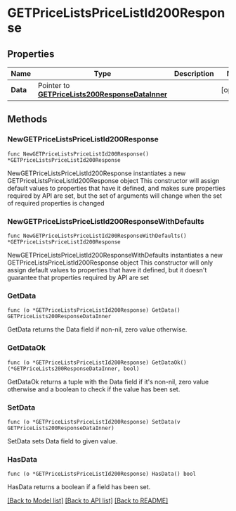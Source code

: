# GETPriceListsPriceListId200Response

## Properties

Name | Type | Description | Notes
------------ | ------------- | ------------- | -------------
**Data** | Pointer to [**GETPriceLists200ResponseDataInner**](GETPriceLists200ResponseDataInner.md) |  | [optional] 

## Methods

### NewGETPriceListsPriceListId200Response

`func NewGETPriceListsPriceListId200Response() *GETPriceListsPriceListId200Response`

NewGETPriceListsPriceListId200Response instantiates a new GETPriceListsPriceListId200Response object
This constructor will assign default values to properties that have it defined,
and makes sure properties required by API are set, but the set of arguments
will change when the set of required properties is changed

### NewGETPriceListsPriceListId200ResponseWithDefaults

`func NewGETPriceListsPriceListId200ResponseWithDefaults() *GETPriceListsPriceListId200Response`

NewGETPriceListsPriceListId200ResponseWithDefaults instantiates a new GETPriceListsPriceListId200Response object
This constructor will only assign default values to properties that have it defined,
but it doesn't guarantee that properties required by API are set

### GetData

`func (o *GETPriceListsPriceListId200Response) GetData() GETPriceLists200ResponseDataInner`

GetData returns the Data field if non-nil, zero value otherwise.

### GetDataOk

`func (o *GETPriceListsPriceListId200Response) GetDataOk() (*GETPriceLists200ResponseDataInner, bool)`

GetDataOk returns a tuple with the Data field if it's non-nil, zero value otherwise
and a boolean to check if the value has been set.

### SetData

`func (o *GETPriceListsPriceListId200Response) SetData(v GETPriceLists200ResponseDataInner)`

SetData sets Data field to given value.

### HasData

`func (o *GETPriceListsPriceListId200Response) HasData() bool`

HasData returns a boolean if a field has been set.


[[Back to Model list]](../README.md#documentation-for-models) [[Back to API list]](../README.md#documentation-for-api-endpoints) [[Back to README]](../README.md)


